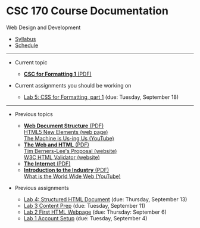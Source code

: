 # CSC 170 Course Documentation
Web Design and Development

- [Syllabus](syllabus.md)
- [Schedule](schedule.md) 

<hr>

- Current topic

  - [**CSC for Formatting 1** (PDF)](05-css-for-formatting1/05-css-for-formatting1.pdf)
- Current assignments you should be working on

  - [Lab 5: CSS for Formatting, part 1](lab05-css-for-formatting1/instructions.md) (due: Tuesday, September 18)


<hr>

- Previous topics

  - [**Web Document Structure** (PDF)](04-web-document-structure/04-web-document-structure.pdf)<br>[HTML5 New Elements (web page)](https://www.w3schools.com/html/html5_new_elements.asp)<br>[The Machine is Us-ing Us (YouTube)](https://www.youtube.com/watch?v=NLlGopyXT_g&feature=youtu.be)
  - [**The Web and HTML** (PDF)](03-web-and-html/03-web-and-html.pdf)<br>[Tim Berners-Lee's Proposal (website)](http://info.cern.ch/Proposal.html)<br>[W3C HTML Validator (website)](https://validator.w3.org/)
  - [**The Internet** (PDF)](02-internet/02-internet.pdf)
  - [**Introduction to the Industry** (PDF)](01-introduction-to-the-industry/01-introduction-to-the-industry.pdf)<br>[What is the World Wide Web (YouTube)](https://www.youtube.com/watch?v=J8hzJxb0rpc)
- Previous assignments

  - [Lab 4: Structured HTML Document](lab04-structured-html-document/instructions.md) (due: Thursday, September 13)
  - [Lab 3 Content Prep](lab03-content-prep/instructions.md) (due: Tuesday, September 11)
  - [Lab 2 First HTML Webpage](lab02-first-html-webpage/instructions.md) (due: Thursday: September 6)
  - [Lab 1 Account Setup](lab01-account-setup/instructions.md) (due: Tuesday, September 4)


